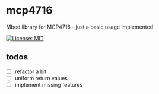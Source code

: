 # mcp4716
Mbed library for MCP4716 - just a basic usage implemented

[![License: MIT](https://img.shields.io/badge/License-MIT-yellow.svg)](https://opensource.org/licenses/MIT)

## todos
- [ ] refactor a bit
- [ ] uniform return values
- [ ] implement missing features
